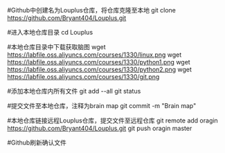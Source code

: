 #Github中创建名为Louplus仓库，将仓库克隆至本地
git clone https://github.com/Bryant404/Louplus.git

#进入本地仓库目录
cd Louplus

#本地仓库目录中下载获取脑图
wget https://labfile.oss.aliyuncs.com/courses/1330/linux.png
wget https://labfile.oss.aliyuncs.com/courses/1330/python1.png
wget https://labfile.oss.aliyuncs.com/courses/1330/python2.png
wget https://labfile.oss.aliyuncs.com/courses/1330/git.png

#添加本地仓库内所有文件
git add --all
git status

#提交文件至本地仓库，注释为brain map
git commit -m "Brain map"

#本地仓库链接远程Louplus仓库，提交文件至远程仓库
git remote add oragin https://github.com/Bryant404/Louplus.git
git push oragin master

#Github刷新确认文件

